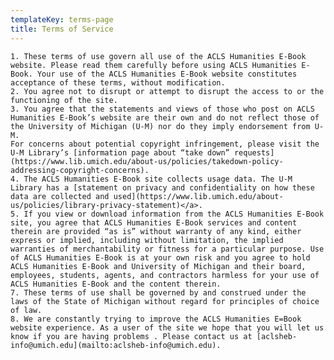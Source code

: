 ```yaml
---
templateKey: terms-page
title: Terms of Service
---
```

    1. These terms of use govern all use of the ACLS Humanities E-Book website. Please read them carefully before using ACLS Humanities E-Book. Your use of the ACLS Humanities E-Book website constitutes acceptance of these terms, without modification.
    2. You agree not to disrupt or attempt to disrupt the access to or the functioning of the site.
    3. You agree that the statements and views of those who post on ACLS Humanities E-Book’s website are their own and do not reflect those of the University of Michigan (U-M) nor do they imply endorsement from U-M.
    For concerns about potential copyright infringement, please visit the U-M Library’s [information page about “take down” requests](https://www.lib.umich.edu/about-us/policies/takedown-policy-addressing-copyright-concerns).
    4. The ACLS Humanities E-Book site collects usage data. The U-M Library has a [statement on privacy and confidentiality on how these data are collected and used](https://www.lib.umich.edu/about-us/policies/library-privacy-statement)</a>.
    5. If you view or download information from the ACLS Humanities E-Book site, you agree that ACLS Humanities E-Book services and content therein are provided “as is” without warranty of any kind, either express or implied, including without limitation, the implied warranties of merchantability or fitness for a particular purpose. Use of ACLS Humanities E-Book is at your own risk and you agree to hold ACLS Humanities E-Book and University of Michigan and their board, employees, students, agents, and contractors harmless for your use of ACLS Humanities E-Book and the content therein.
    7. These terms of use shall be governed by and construed under the laws of the State of Michigan without regard for principles of choice of law.
    8. We are constantly trying to improve the ACLS Humanities E=Book website experience. As a user of the site we hope that you will let us know if you are having problems . Please contact us at [aclsheb-info@umich.edu](mailto:aclsheb-info@umich.edu).
